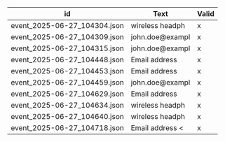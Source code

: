 | id | Text | Valid |
| --- | --- | --- |
| event_2025-06-27_104304.json | wireless headph | x |
| event_2025-06-27_104309.json | john.doe@exampl | x |
| event_2025-06-27_104315.json | john.doe@exampl | x |
| event_2025-06-27_104448.json | Email address | x |
| event_2025-06-27_104453.json | Email address | x |
| event_2025-06-27_104459.json | john.doe@exampl | x |
| event_2025-06-27_104629.json | Email address | x |
| event_2025-06-27_104634.json | wireless headph | x |
| event_2025-06-27_104640.json | wireless headph | x |
| event_2025-06-27_104718.json | Email address < | x |
